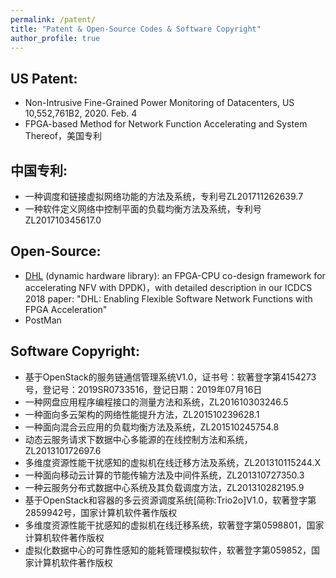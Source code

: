```yaml
---
permalink: /patent/
title: "Patent & Open-Source Codes & Software Copyright"
author_profile: true
---
```


## US Patent:

* Non-Intrusive Fine-Grained Power Monitoring of Datacenters, US 10,552,761B2, 2020. Feb. 4
* FPGA-based Method for Network Function Accelerating and System Thereof，美国专利

## 中国专利:

* 一种调度和链接虚拟网络功能的方法及系统，专利号ZL201711262639.7
* 一种软件定义网络中控制平面的负载均衡方法及系统，专利号ZL201710345617.0

## Open-Source:

* <a href="https://github.com/OpenCloudNeXt/DHL">DHL</a> (dynamic hardware library): an FPGA-CPU co-design framework for accelerating NFV with DPDK)，with detailed description in our ICDCS 2018 paper: "DHL: Enabling Flexible Software Network Functions with FPGA Acceleration"
* PostMan

## Software Copyright:

* 基于OpenStack的服务链通信管理系统V1.0，证书号：软著登字第4154273号，登记号：2019SR0733516，登记日期：2019年07月16日
* 一种网盘应用程序编程接口的测量方法和系统，ZL201610303246.5
* 一种面向多云架构的网络性能提升方法，ZL201510239628.1
* 一种面向混合云应用的负载均衡方法及系统，ZL201510245754.8
* 动态云服务请求下数据中心多能源的在线控制方法和系统，ZL201310172697.6
* 多维度资源性能干扰感知的虚拟机在线迁移方法及系统，ZL201310115244.X
* 一种面向移动云计算的节能传输方法及中间件系统，ZL201310727350.3
* 一种云服务分布式数据中心系统及其负载调度方法，ZL201310282195.9
* 基于OpenStack和容器的多云资源调度系统[简称:Trio2o]V1.0，软著登字第2859942号，国家计算机软件著作版权
* 多维度资源性能干扰感知的虚拟机在线迁移系统，软著登字第0598801，国家计算机软件著作版权
* 虚拟化数据中心的可靠性感知的能耗管理模拟软件，软著登字第059852，国家计算机软件著作版权
